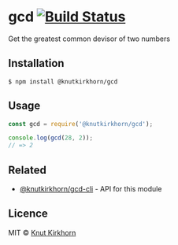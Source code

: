 # gcd [![Build Status](https://travis-ci.org/Knutakir/gcd.svg?branch=master)](https://travis-ci.org/Knutakir/gcd)
Get the greatest common devisor of two numbers

## Installation
```
$ npm install @knutkirkhorn/gcd
```

## Usage
```js
const gcd = require('@knutkirkhorn/gcd');

console.log(gcd(28, 2));
// => 2
```

## Related
- [@knutkirkhorn/gcd-cli](https://github.com/Knutakir/gcd-cli) - API for this module

## Licence
MIT © [Knut Kirkhorn](LICENSE)
